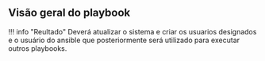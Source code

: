 ## Visão geral do playbook

!!! info "Reultado"
    Deverá atualizar o sistema e criar os usuarios designados e o usuário do ansible que posteriormente será utilizado para executar outros playbooks.
